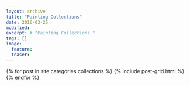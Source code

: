 ```yaml
---
layout: archive
title: "Painting Collections"
date: 2016-03-25
modified:
excerpt: # "Painting Collections."
tags: []
image:
  feature:
  teaser:
---
```


<div class="tiles">
{% for post in site.categories.collections %}
  {% include post-grid.html %}
{% endfor %}
</div><!-- /.tiles -->

